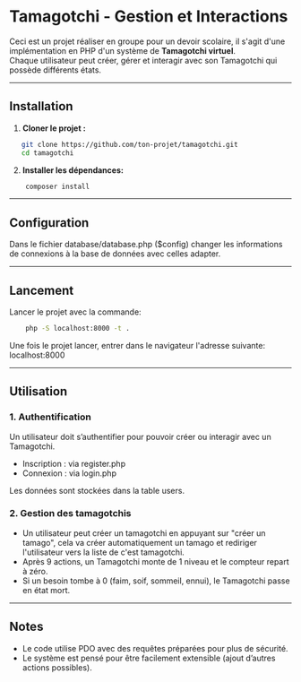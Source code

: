 # Tamagotchi - Gestion et Interactions

Ceci est un projet réaliser en groupe pour un devoir scolaire, il s'agit d'une implémentation en PHP d'un système de **Tamagotchi virtuel**.  
Chaque utilisateur peut créer, gérer et interagir avec son Tamagotchi qui possède différents états.

---

## Installation
1. **Cloner le projet :**
```bash
   git clone https://github.com/ton-projet/tamagotchi.git
   cd tamagotchi
```
2. **Installer les dépendances:**
```bash
    composer install
```

---

## Configuration
Dans le fichier database/database.php ($config) changer les informations de connexions à la base de données avec celles adapter.

---

## Lancement
Lancer le projet avec la commande:
```bash
    php -S localhost:8000 -t .
```

Une fois le projet lancer, entrer dans le navigateur l'adresse suivante: localhost:8000

---

## Utilisation
### 1. Authentification
Un utilisateur doit s’authentifier pour pouvoir créer ou interagir avec un Tamagotchi.

- Inscription : via register.php
- Connexion : via login.php

Les données sont stockées dans la table users.

### 2. Gestion des tamagotchis
- Un utilisateur peut créer un tamagotchi en appuyant sur "créer un tamago", cela va créer automatiquement un tamago et rediriger l'utilisateur vers la liste de c'est tamagotchi.
- Après 9 actions, un Tamagotchi monte de 1 niveau et le compteur repart à zéro.
- Si un besoin tombe à 0 (faim, soif, sommeil, ennui), le Tamagotchi passe en état mort.

---

## Notes
- Le code utilise PDO avec des requêtes préparées pour plus de sécurité.
- Le système est pensé pour être facilement extensible (ajout d’autres actions possibles).
